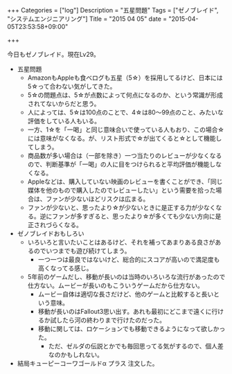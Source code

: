 +++
Categories = ["log"]
Description = "五星問題"
Tags = ["ゼノブレイド", "システムエンジニアリング"]
Title = "2015 04 05"
date = "2015-04-05T23:53:58+09:00"

+++

今日もゼノブレイド。現在Lv29。

- 五星問題
	- AmazonもAppleも食べログも五星（5☆）を採用してるけど、日本には5☆って合わない気がしてきた。
	- 5☆の問題点は、5☆が点数によって何点になるのか、という常識が形成されてないからだと思う。
	- 人によっては、5☆は100点のことで、4☆は80〜99点のこと、みたいな評価をしている人もいる。
	- 一方、1☆を「一喝」と同じ意味合いで使っている人もおり、この場合☆には意味がなくなる。が、リスト形式で☆が出てくると☆として機能してしまう。
	- 商品数が多い場合は（一部を除き）一つ当たりのレビューが少なくなるので、判断基準が「一喝」の人に目をつけられると平均評価が機能しなくなる。
	- Appleなどは、購入していない映画のレビューを書くことができ、「同じ媒体を他のもので購入したのでレビューしたい」という需要を拾った場合は、ファンが少ないほどリスクは広まる。
	- ファンが少ないと、思ったより☆が少ないときに是正する力が少なくなる。逆にファンが多すぎると、思ったより☆が多くても少ない方向に是正されづらくなる。
- ゼノブレイドおもしろい
	- いろいろと言いたいことはあるけど、それを補ってあまりある良さがあるのでいつまでも遊び続けてしまう。
		- 一つ一つは最良ではないけど、総合的にスコアが高いので満足度も高くなってる感じ。
	- 5年前のゲームだし、移動が長いのは当時のいろいろな流行があったので仕方ない。ムービーが長いのもこういうゲームだから仕方ない。
		- ムービー自体は適切な長さだけど、他のゲームと比較すると長いという意味。
		- 移動が長いのはFallout3思い出す。あれも最初にどこまで遠くに行けるか試したら河の終わりまで行けたのだった。
		- 移動に関しては、ロケーションでも移動できるようになって欲しかった。
			- ただ、ゼルダの伝説とかでも毎回思ってる気がするので、個人差なのかもしれない。
- 結局キューピーコーワゴールドα プラス 注文した。